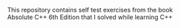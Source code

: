 This repository contains self test exercises from the book  
Absolute C++ 6th Edition that I solved while learning C++